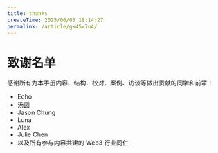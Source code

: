 ```yaml
---
title: thanks
createTime: 2025/06/03 18:14:27
permalink: /article/gk45w7u4/
---
```

# 致谢名单

感谢所有为本手册内容、结构、校对、案例、访谈等做出贡献的同学和前辈！

- Echo
- 汤圆
- Jason Chung
- Luna
- Alex
- Julie Chen
- 以及所有参与内容共建的 Web3 行业同仁 